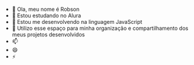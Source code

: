 - 👋 Ola, meu nome é Robson
- 👀 Estou estudando no Alura 
- 🌱 Estou me desenvolvendo na linguagem JavaScript
- 💞️ Utilizo esse espaço para minha organização e compartilhamento dos meus projetos desenvolvidos 
- 📫 
- 😄 
- ⚡ 




